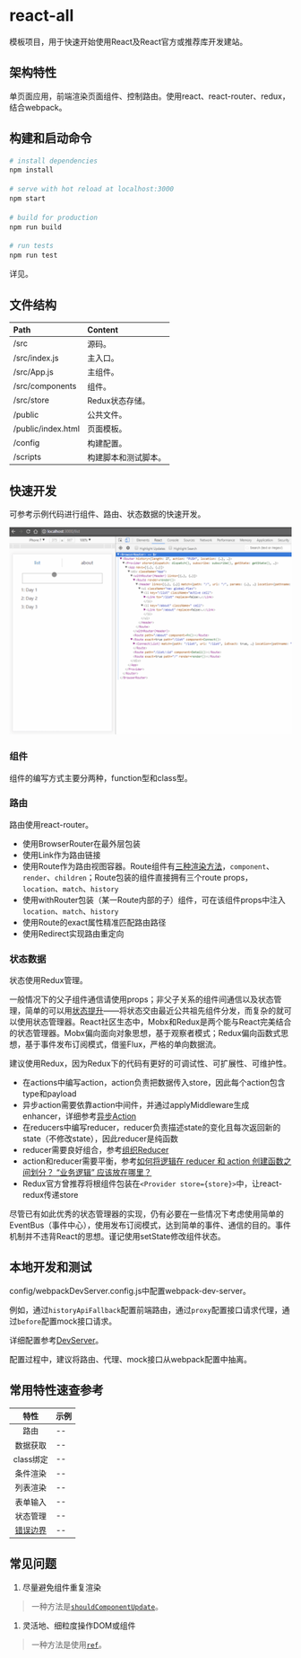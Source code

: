 # react-all

模板项目，用于快速开始使用React及React官方或推荐库开发建站。

## 架构特性

单页面应用，前端渲染页面组件、控制路由。使用react、react-router、redux，结合webpack。

## 构建和启动命令

``` bash
# install dependencies
npm install

# serve with hot reload at localhost:3000
npm start

# build for production
npm run build

# run tests
npm run test
```

详见[]()。

## 文件结构

| Path | Content |
| :--- | :--- |
| /src | 源码。 |
| /src/index.js | 主入口。 |
| /src/App.js | 主组件。 |
| /src/components | 组件。 |
| /src/store | Redux状态存储。 |
| /public | 公共文件。 |
| /public/index.html | 页面模板。 |
| /config | 构建配置。 |
| /scripts | 构建脚本和测试脚本。 |

## 快速开发

可参考示例代码进行组件、路由、状态数据的快速开发。

![](./readme_assets/demo.gif)

### 组件

组件的编写方式主要分两种，function型和class型。

### 路由

路由使用react-router。

* 使用BrowserRouter在最外层包装
* 使用Link作为路由链接
* 使用Route作为路由视图容器。Route组件有[三种渲染方法](https://reacttraining.com/react-router/web/api/Route/Route-render-methods)，`component`、`render`、`children`；Route包装的组件直接拥有三个route props，`location`、`match`、`history`
* 使用withRouter包装（某一Route内部的子）组件，可在该组件props中注入`location`、`match`、`history`
* 使用Route的exact属性精准匹配路由路径
* 使用Redirect实现路由重定向

### 状态数据

状态使用Redux管理。

一般情况下的父子组件通信请使用props；非父子关系的组件间通信以及状态管理，简单的可以用[状态提升](https://reactjs.org/docs/lifting-state-up.html)——将状态交由最近公共祖先组件分发，而复杂的就可以使用状态管理器。React社区生态中，Mobx和Redux是两个能与React完美结合的状态管理器。Mobx偏向面向对象思想，基于观察者模式；Redux偏向函数式思想，基于事件发布订阅模式，借鉴Flux，严格的单向数据流。

建议使用Redux，因为Redux下的代码有更好的可调试性、可扩展性、可维护性。

* 在actions中编写action，action负责把数据传入store，因此每个action包含type和payload
* 异步action需要依靠action中间件，并通过applyMiddleware生成enhancer，详细参考[异步Action](http://cn.redux.js.org/docs/advanced/AsyncActions.html)
* 在reducers中编写reducer，reducer负责描述state的变化且每次返回新的state（不修改state），因此reducer是纯函数
* reducer需要良好组合，参考[组织Reducer](http://cn.redux.js.org/docs/recipes/StructuringReducers.html)
* action和reducer需要平衡，参考[如何将逻辑在 reducer 和 action 创建函数之间划分？ “业务逻辑” 应该放在哪里？](http://cn.redux.js.org/docs/faq/CodeStructure.html#structure-business-logic)
* Redux官方曾推荐将根组件包装在`<Provider store={store}>`中，让react-redux传递store

尽管已有如此优秀的状态管理器的实现，仍有必要在一些情况下考虑使用简单的EventBus（事件中心），使用发布订阅模式，达到简单的事件、通信的目的。事件机制并不违背React的思想。谨记使用setState修改组件状态。

## 本地开发和测试

config/webpackDevServer.config.js中配置webpack-dev-server。

例如，通过`historyApiFallback`配置前端路由，通过`proxy`配置接口请求代理，通过`before`配置mock接口请求。

详细配置参考[DevServer](https://webpack.js.org/configuration/dev-server/#devserver-before)。

配置过程中，建议将路由、代理、mock接口从webpack配置中抽离。

## 常用特性速查参考

| 特性 | 示例 |
| :---: | :--- |
| 路由 | -- |
| 数据获取 | -- |
| class绑定 | -- |
| 条件渲染 | -- |
| 列表渲染 | -- |
| 表单输入 | -- |
| 状态管理 | -- |
| [错误边界](https://reactjs.org/docs/error-boundaries.html) | -- |

## 常见问题

1. 尽量避免组件重复渲染

> 一种方法是[`shouldComponentUpdate`](https://reactjs.org/docs/react-component.html#shouldcomponentupdate)。

1. 灵活地、细粒度操作DOM或组件

> 一种方法是使用[`ref`](https://reactjs.org/docs/refs-and-the-dom.html)。
